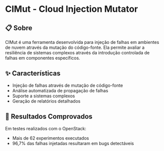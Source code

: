 # CIMut - Cloud Injection Mutator

## 📋 Sobre
CIMut é uma ferramenta desenvolvida para injeção de falhas em ambientes de nuvem através da mutação do código-fonte. Ela permite avaliar a resiliência de sistemas complexos através da introdução controlada de falhas em componentes específicos.

## ✨ Características
- Injeção de falhas através de mutação de código-fonte
- Análise automatizada de propagação de falhas
- Suporte a sistemas complexos
- Geração de relatórios detalhados

## 🚀 Resultados Comprovados
Em testes realizados com o OpenStack:
- Mais de 62 experimentos executados
- 96,7% das falhas injetadas resultaram em bugs detectáveis
